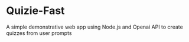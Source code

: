 # Quizie-Fast
 A simple demonstrative web app using Node.js and Openai API to create quizzes from user prompts
